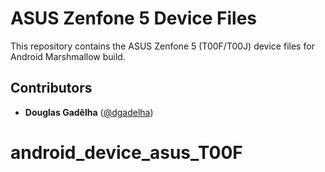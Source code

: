 ASUS Zenfone 5 Device Files
===========================

This repository contains the ASUS Zenfone 5 (T00F/T00J) device files for Android Marshmallow build.

## Contributors ##
[//]: # (If you have contributed to this project, put your name down here. Follow the ** Alphabetical Order ** !)
[//]: # (If you are moving this repository to GitHub, please update the URL's with the GitHub profiles URL!)

* **Douglas Gadêlha** ([@dgadelha](https://github.com/dgadelha/))
# android_device_asus_T00F
